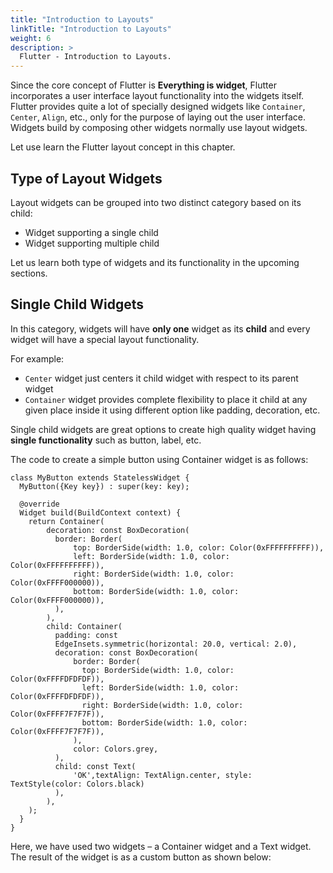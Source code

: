 ```yaml
---
title: "Introduction to Layouts"
linkTitle: "Introduction to Layouts"
weight: 6
description: >
  Flutter - Introduction to Layouts.
---
```


Since the core concept of Flutter is **Everything is widget**, Flutter incorporates a user interface layout functionality into the widgets itself. Flutter provides quite a lot of specially designed widgets like `Container`, `Center`, `Align`, etc., only for the purpose of laying out the user interface. Widgets build by composing other widgets normally use layout widgets.

Let use learn the Flutter layout concept in this chapter.

## Type of Layout Widgets

Layout widgets can be grouped into two distinct category based on its child:

* Widget supporting a single child
* Widget supporting multiple child

Let us learn both type of widgets and its functionality in the upcoming sections.

## Single Child Widgets

In this category, widgets will have **only one** widget as its **child** and every widget will have a special layout functionality.

For example:
* `Center` widget just centers it child widget with respect to its parent widget
* `Container` widget provides complete flexibility to place it child at any given place inside it using different option like padding, decoration, etc.

Single child widgets are great options to create high quality widget having **single functionality** such as button, label, etc.

The code to create a simple button using Container widget is as follows:

```
class MyButton extends StatelessWidget {
  MyButton({Key key}) : super(key: key); 

  @override 
  Widget build(BuildContext context) {
    return Container(
        decoration: const BoxDecoration(
          border: Border(
              top: BorderSide(width: 1.0, color: Color(0xFFFFFFFFFF)),
              left: BorderSide(width: 1.0, color: Color(0xFFFFFFFFFF)),
              right: BorderSide(width: 1.0, color: Color(0xFFFF000000)),
              bottom: BorderSide(width: 1.0, color: Color(0xFFFF000000)),
          ),
        ),
        child: Container(
          padding: const
          EdgeInsets.symmetric(horizontal: 20.0, vertical: 2.0),
          decoration: const BoxDecoration(
              border: Border(
                top: BorderSide(width: 1.0, color: Color(0xFFFFDFDFDF)),
                left: BorderSide(width: 1.0, color: Color(0xFFFFDFDFDF)),
                right: BorderSide(width: 1.0, color: Color(0xFFFF7F7F7F)),
                bottom: BorderSide(width: 1.0, color: Color(0xFFFF7F7F7F)),
              ),
              color: Colors.grey,
          ),
          child: const Text(
              'OK',textAlign: TextAlign.center, style: TextStyle(color: Colors.black)
          ), 
        ), 
    ); 
  }
}
```

Here, we have used two widgets – a Container widget and a Text widget. The result of the widget is as a custom button as shown below:

